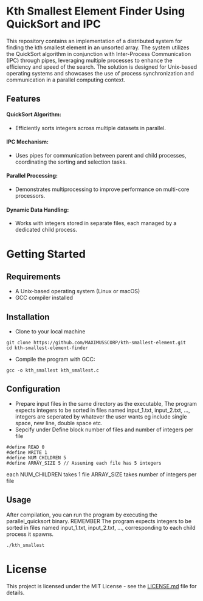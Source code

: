 # Kth Smallest Element Finder Using QuickSort and IPC
This repository contains an implementation of a distributed system for finding the kth smallest element in an unsorted array. The system utilizes the QuickSort algorithm in conjunction with Inter-Process Communication (IPC) through pipes, leveraging multiple processes to enhance the efficiency and speed of the search. The solution is designed for Unix-based operating systems and showcases the use of process synchronization and communication in a parallel computing context.

## Features
#### QuickSort Algorithm:
- Efficiently sorts integers across multiple datasets in parallel.
#### IPC Mechanism: 
- Uses pipes for communication between parent and child processes, coordinating the sorting and selection tasks.
#### Parallel Processing: 
- Demonstrates multiprocessing to improve performance on multi-core processors.
#### Dynamic Data Handling: 
- Works with integers stored in separate files, each managed by a dedicated child process.

# Getting Started

## Requirements
- A Unix-based operating system (Linux or macOS)
- GCC compiler installed

## Installation
- Clone to your local machine
```
git clone https://github.com/MAXIMUSSCORP/kth-smallest-element.git
cd kth-smallest-element-finder
```
- Compile the program with GCC:
```
gcc -o kth_smallest kth_smallest.c
```

## Configuration
- Prepare input files in the same directory as the executable, The program expects integers to be sorted in files named input_1.txt, input_2.txt, ..., integers are seperated by whatever the user wants eg include single space, new line, double space etc.
- Sepcify under Define block number of files and number of integers per file
```
#define READ 0
#define WRITE 1
#define NUM_CHILDREN 5
#define ARRAY_SIZE 5 // Assuming each file has 5 integers
```
each NUM_CHILDREN takes 1 file
ARRAY_SIZE takes number of integers per file

## Usage
After compilation, you can run the program by executing the parallel_quicksort binary. REMEMBER The program expects integers to be sorted in files named input_1.txt, input_2.txt, ..., corresponding to each child process it spawns.
```
./kth_smallest
```

# License
This project is licensed under the MIT License - see the [LICENSE.md](https://github.com/MAXIMUSSCORP/kth-smallest-element/blob/main/LICENSE) file for details.
